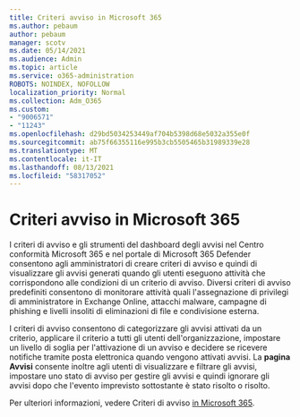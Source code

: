 ```yaml
---
title: Criteri avviso in Microsoft 365
ms.author: pebaum
author: pebaum
manager: scotv
ms.date: 05/14/2021
ms.audience: Admin
ms.topic: article
ms.service: o365-administration
ROBOTS: NOINDEX, NOFOLLOW
localization_priority: Normal
ms.collection: Adm_O365
ms.custom:
- "9006571"
- "11243"
ms.openlocfilehash: d29bd5034253449af704b5398d68e5032a355e0f
ms.sourcegitcommit: ab75f66355116e995b3cb5505465b31989339e28
ms.translationtype: MT
ms.contentlocale: it-IT
ms.lasthandoff: 08/13/2021
ms.locfileid: "58317052"
---
```

# <a name="alert-policies-in-microsoft-365"></a>Criteri avviso in Microsoft 365

I criteri di avviso e gli strumenti del dashboard degli avvisi nel Centro conformità Microsoft 365 e nel portale di Microsoft 365 Defender consentono agli amministratori di creare criteri di avviso e quindi di visualizzare gli avvisi generati quando gli utenti eseguono attività che corrispondono alle condizioni di un criterio di avviso. Diversi criteri di avviso predefiniti consentono di monitorare attività quali l'assegnazione di privilegi di amministratore in Exchange Online, attacchi malware, campagne di phishing e livelli insoliti di eliminazioni di file e condivisione esterna.

I criteri di avviso consentono di categorizzare gli avvisi attivati da un criterio, applicare il criterio a tutti gli utenti dell'organizzazione, impostare un livello di soglia per l'attivazione di un avviso e decidere se ricevere notifiche tramite posta elettronica quando vengono attivati avvisi. La **pagina Avvisi** consente inoltre agli utenti di visualizzare e filtrare gli avvisi, impostare uno stato di avviso per gestire gli avvisi e quindi ignorare gli avvisi dopo che l'evento imprevisto sottostante è stato risolto o risolto.

Per ulteriori informazioni, vedere Criteri di avviso [in Microsoft 365](https://docs.microsoft.com/microsoft-365/compliance/alert-policies).
